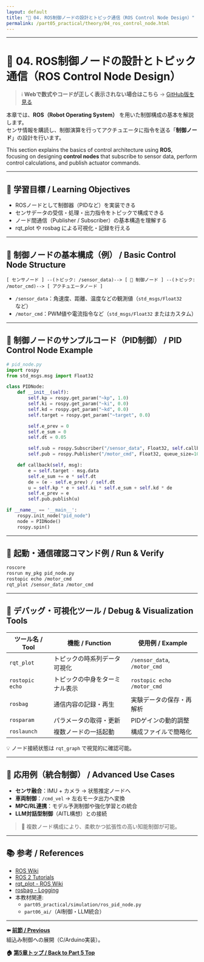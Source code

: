 ```yaml
---
layout: default
title: "🤖 04. ROS制御ノードの設計とトピック通信（ROS Control Node Design）"
permalink: /part05_practical/theory/04_ros_control_node.html
---
```


---

# 🤖 04. ROS制御ノードの設計とトピック通信（ROS Control Node Design）

> ℹ️ **Webで数式やコードが正しく表示されない場合はこちら** → [GitHub版を見る](https://github.com/Samizo-AITL/EduController/blob/main/part05_practical/theory/04_ros_control.md)


本章では、**ROS（Robot Operating System）** を用いた制御構成の基本を解説します。  
センサ情報を購読し、制御演算を行ってアクチュエータに指令を送る「**制御ノード**」の設計を行います。

This section explains the basics of control architecture using **ROS**,  
focusing on designing **control nodes** that subscribe to sensor data, perform control calculations, and publish actuator commands.

---

## 🎯 学習目標 / Learning Objectives

- ROSノードとして制御器（PIDなど）を実装できる  
- センサデータの受信・処理・出力指令をトピックで構成できる  
- ノード間通信（Publisher / Subscriber）の基本構造を理解する  
- rqt_plot や rosbag による可視化・記録を行える  

---

## 🧱 制御ノードの基本構成（例） / Basic Control Node Structure

```text
[ センサノード ] --(トピック: /sensor_data)--> [ 🧠 制御ノード ] --(トピック: /motor_cmd)--> [ アクチュエータノード ]
```

- `/sensor_data`：角速度、距離、温度などの観測値（`std_msgs/Float32` など）  
- `/motor_cmd`：PWM値や電流指令など（`std_msgs/Float32` またはカスタム）

---

## 🧠 制御ノードのサンプルコード（PID制御） / PID Control Node Example

```python
# pid_node.py
import rospy
from std_msgs.msg import Float32

class PIDNode:
    def __init__(self):
        self.kp = rospy.get_param("~kp", 1.0)
        self.ki = rospy.get_param("~ki", 0.0)
        self.kd = rospy.get_param("~kd", 0.0)
        self.target = rospy.get_param("~target", 0.0)

        self.e_prev = 0
        self.e_sum = 0
        self.dt = 0.05

        self.sub = rospy.Subscriber("/sensor_data", Float32, self.callback)
        self.pub = rospy.Publisher("/motor_cmd", Float32, queue_size=10)

    def callback(self, msg):
        e = self.target - msg.data
        self.e_sum += e * self.dt
        de = (e - self.e_prev) / self.dt
        u = self.kp * e + self.ki * self.e_sum + self.kd * de
        self.e_prev = e
        self.pub.publish(u)

if __name__ == '__main__':
    rospy.init_node("pid_node")
    node = PIDNode()
    rospy.spin()
```

---

## 🔧 起動・通信確認コマンド例 / Run & Verify

```bash
roscore
rosrun my_pkg pid_node.py
rostopic echo /motor_cmd
rqt_plot /sensor_data /motor_cmd
```

---

## 🧪 デバッグ・可視化ツール / Debug & Visualization Tools

| ツール名 / Tool  | 機能 / Function                          | 使用例 / Example                  |
|------------------|------------------------------------------|------------------------------------|
| `rqt_plot`       | トピックの時系列データ可視化             | `/sensor_data`, `/motor_cmd`       |
| `rostopic echo`  | トピックの中身をターミナル表示           | `rostopic echo /motor_cmd`         |
| `rosbag`         | 通信内容の記録・再生                     | 実験データの保存・再解析           |
| `rosparam`       | パラメータの取得・更新                   | PIDゲインの動的調整                 |
| `roslaunch`      | 複数ノードの一括起動                     | 構成ファイルで簡略化                |

💡 ノード接続状態は `rqt_graph` で視覚的に確認可能。

---

## 📘 応用例（統合制御） / Advanced Use Cases

- **センサ融合**：IMU + カメラ → 状態推定ノードへ  
- **車両制御**：`/cmd_vel` → 左右モータ出力へ変換  
- **MPC/RL連携**：モデル予測制御や強化学習との統合  
- **LLM対話型制御**（AITL構想）との接続  

> 🧠 複数ノード構成により、柔軟かつ拡張性の高い知能制御が可能。

---

## 📚 参考 / References

- [ROS Wiki](https://wiki.ros.org/)  
- [ROS 2 Tutorials](https://docs.ros.org/en/foxy/Tutorials.html)  
- [rqt_plot - ROS Wiki](http://wiki.ros.org/rqt_plot)  
- [rosbag - Logging](http://wiki.ros.org/rosbag)  
- 本教材関連:  
  - `part05_practical/simulation/ros_pid_node.py`  
  - `part06_ai/`（AI制御・LLM統合）

---

**⬅️ [前節 / Previous](https://samizo-aitl.github.io/EduController/part05_practical/theory/03_embedded_control.html)**  
組込み制御への展開（C/Arduino実装）。

**🏠 [第5章トップ / Back to Part 5 Top](https://samizo-aitl.github.io/EduController/part05_practical/)**

